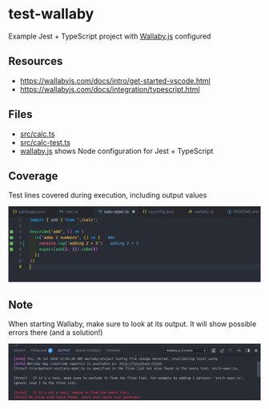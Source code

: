 # test-wallaby

Example Jest + TypeScript project with [Wallaby.js](https://wallabyjs.com/) configured

## Resources

- https://wallabyjs.com/docs/intro/get-started-vscode.html
- https://wallabyjs.com/docs/integration/typescript.html

## Files

- [src/calc.ts](src/calc.ts)
- [src/calc-test.ts](src/calc-test.ts)
- [wallaby.js](wallaby.js) shows Node configuration for Jest + TypeScript

## Coverage

Test lines covered during execution, including output values

![Test lines](img/coverage.png)

## Note

When starting Wallaby, make sure to look at its output. It will show possible errors there (and a solution!)

![Problem](img/problem.png)
